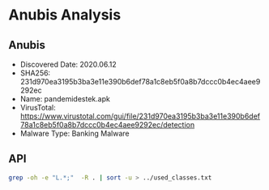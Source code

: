 # Anubis Analysis
## Anubis
- Discovered Date: 2020.06.12
- SHA256: 231d970ea3195b3ba3e11e390b6def78a1c8eb5f0a8b7dccc0b4ec4aee9292ec
- Name: pandemidestek.apk
- VirusTotal: https://www.virustotal.com/gui/file/231d970ea3195b3ba3e11e390b6def78a1c8eb5f0a8b7dccc0b4ec4aee9292ec/detection
- Malware Type: Banking Malware 

## API
```bash
grep -oh -e "L.*;"  -R . | sort -u > ../used_classes.txt
```
